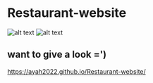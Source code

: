 # Restaurant-website
![alt text](images/res.png)
![alt text](images/res1.png)
## want to give a look =') 
https://ayah2022.github.io/Restaurant-website/
